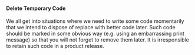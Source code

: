 <link rel="stylesheet" href="{{baseUrl}}/css/textbook.css">

<div class="website-content">

<div id="title">

#### Delete Temporary Code

</div>

<div id="body">

We all get into situations where we need to write some code momentarily that we intend to dispose of replace with better code later. Such code should be marked in some obvious way (e.g. using an embarrassing print message) so that you will not forget to remove them later. It is irresponsible to retain such code in a product release.

</div>

</div>
